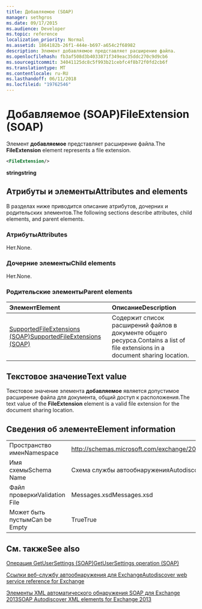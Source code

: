 ```yaml
---
title: Добавляемое (SOAP)
manager: sethgros
ms.date: 09/17/2015
ms.audience: Developer
ms.topic: reference
localization_priority: Normal
ms.assetid: 1864182b-26f1-444e-b697-a654c2f68982
description: Элемент добавляемое представляет расширение файла.
ms.openlocfilehash: fb3af508d3b4033871f349eac35ddc270c9d9cb6
ms.sourcegitcommit: 34041125dc8c5f993b21cebfc4f8b72f0fd2cb6f
ms.translationtype: MT
ms.contentlocale: ru-RU
ms.lasthandoff: 06/11/2018
ms.locfileid: "19762546"
---
```

# <a name="fileextension-soap"></a><span data-ttu-id="b6c25-103">Добавляемое (SOAP)</span><span class="sxs-lookup"><span data-stu-id="b6c25-103">FileExtension (SOAP)</span></span>

<span data-ttu-id="b6c25-104">Элемент **добавляемое** представляет расширение файла.</span><span class="sxs-lookup"><span data-stu-id="b6c25-104">The **FileExtension** element represents a file extension.</span></span> 
  
```XML
<FileExtension/>
```

 <span data-ttu-id="b6c25-105">**string**</span><span class="sxs-lookup"><span data-stu-id="b6c25-105">**string**</span></span>
## <a name="attributes-and-elements"></a><span data-ttu-id="b6c25-106">Атрибуты и элементы</span><span class="sxs-lookup"><span data-stu-id="b6c25-106">Attributes and elements</span></span>

<span data-ttu-id="b6c25-107">В разделах ниже приводится описание атрибутов, дочерних и родительских элементов.</span><span class="sxs-lookup"><span data-stu-id="b6c25-107">The following sections describe attributes, child elements, and parent elements.</span></span>
  
### <a name="attributes"></a><span data-ttu-id="b6c25-108">Атрибуты</span><span class="sxs-lookup"><span data-stu-id="b6c25-108">Attributes</span></span>

<span data-ttu-id="b6c25-109">Нет.</span><span class="sxs-lookup"><span data-stu-id="b6c25-109">None.</span></span>
  
### <a name="child-elements"></a><span data-ttu-id="b6c25-110">Дочерние элементы</span><span class="sxs-lookup"><span data-stu-id="b6c25-110">Child elements</span></span>

<span data-ttu-id="b6c25-111">Нет.</span><span class="sxs-lookup"><span data-stu-id="b6c25-111">None.</span></span>
  
### <a name="parent-elements"></a><span data-ttu-id="b6c25-112">Родительские элементы</span><span class="sxs-lookup"><span data-stu-id="b6c25-112">Parent elements</span></span>

|<span data-ttu-id="b6c25-113">**Элемент**</span><span class="sxs-lookup"><span data-stu-id="b6c25-113">**Element**</span></span>|<span data-ttu-id="b6c25-114">**Описание**</span><span class="sxs-lookup"><span data-stu-id="b6c25-114">**Description**</span></span>|
|:-----|:-----|
|[<span data-ttu-id="b6c25-115">SupportedFileExtensions (SOAP)</span><span class="sxs-lookup"><span data-stu-id="b6c25-115">SupportedFileExtensions (SOAP)</span></span>](supportedfileextensions-soap.md) <br/> |<span data-ttu-id="b6c25-116">Содержит список расширений файлов в документе общего ресурса.</span><span class="sxs-lookup"><span data-stu-id="b6c25-116">Contains a list of file extensions in a document sharing location.</span></span>  <br/> |
   
## <a name="text-value"></a><span data-ttu-id="b6c25-117">Текстовое значение</span><span class="sxs-lookup"><span data-stu-id="b6c25-117">Text value</span></span>

<span data-ttu-id="b6c25-118">Текстовое значение элемента **добавляемое** является допустимое расширение файла для документа, общий доступ к расположения.</span><span class="sxs-lookup"><span data-stu-id="b6c25-118">The text value of the **FileExtension** element is a valid file extension for the document sharing location.</span></span> 
  
## <a name="element-information"></a><span data-ttu-id="b6c25-119">Сведения об элементе</span><span class="sxs-lookup"><span data-stu-id="b6c25-119">Element information</span></span>

|||
|:-----|:-----|
|<span data-ttu-id="b6c25-120">Пространство имен</span><span class="sxs-lookup"><span data-stu-id="b6c25-120">Namespace</span></span>  <br/> |http://schemas.microsoft.com/exchange/2010/Autodiscover  <br/> |
|<span data-ttu-id="b6c25-121">Имя схемы</span><span class="sxs-lookup"><span data-stu-id="b6c25-121">Schema Name</span></span>  <br/> |<span data-ttu-id="b6c25-122">Схема службы автообнаружения</span><span class="sxs-lookup"><span data-stu-id="b6c25-122">Autodiscover schema</span></span>  <br/> |
|<span data-ttu-id="b6c25-123">Файл проверки</span><span class="sxs-lookup"><span data-stu-id="b6c25-123">Validation File</span></span>  <br/> |<span data-ttu-id="b6c25-124">Messages.xsd</span><span class="sxs-lookup"><span data-stu-id="b6c25-124">Messages.xsd</span></span>  <br/> |
|<span data-ttu-id="b6c25-125">Может быть пустым</span><span class="sxs-lookup"><span data-stu-id="b6c25-125">Can be Empty</span></span>  <br/> |<span data-ttu-id="b6c25-126">True</span><span class="sxs-lookup"><span data-stu-id="b6c25-126">True</span></span>  <br/> |
   
## <a name="see-also"></a><span data-ttu-id="b6c25-127">См. также</span><span class="sxs-lookup"><span data-stu-id="b6c25-127">See also</span></span>



[<span data-ttu-id="b6c25-128">Операция GetUserSettings (SOAP)</span><span class="sxs-lookup"><span data-stu-id="b6c25-128">GetUserSettings operation (SOAP)</span></span>](getusersettings-operation-soap.md)


[<span data-ttu-id="b6c25-129">Ссылки веб-службу автообнаружения для Exchange</span><span class="sxs-lookup"><span data-stu-id="b6c25-129">Autodiscover web service reference for Exchange</span></span>](autodiscover-web-service-reference-for-exchange.md)
  
[<span data-ttu-id="b6c25-130">Элементы XML автоматического обнаружения SOAP для Exchange 2013</span><span class="sxs-lookup"><span data-stu-id="b6c25-130">SOAP Autodiscover XML elements for Exchange 2013</span></span>](soap-autodiscover-xml-elements-for-exchange-2013.md)

